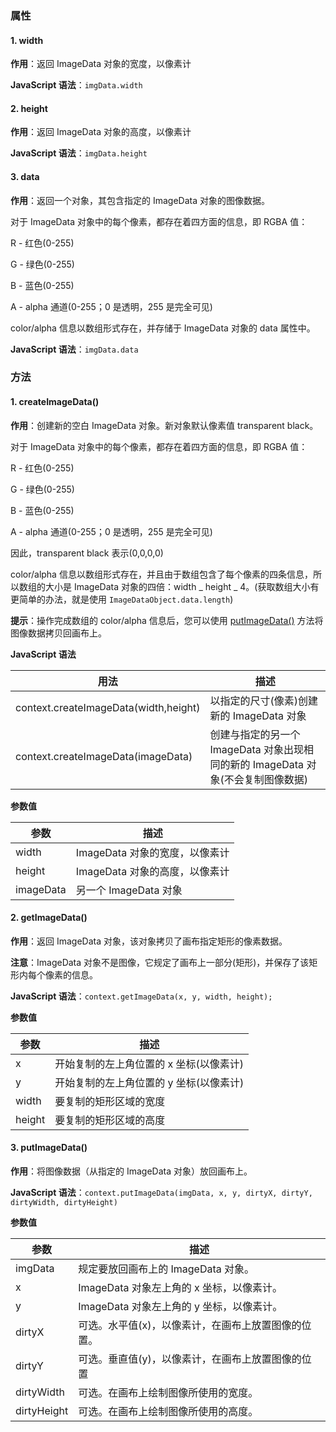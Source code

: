 ### 属性

#### 1. width

**作用**：返回 ImageData 对象的宽度，以像素计

**JavaScript 语法**：`imgData.width`

#### 2. height

**作用**：返回 ImageData 对象的高度，以像素计

**JavaScript 语法**：`imgData.height`

#### 3. data

**作用**：返回一个对象，其包含指定的 ImageData 对象的图像数据。

对于 ImageData 对象中的每个像素，都存在着四方面的信息，即 RGBA 值：

R - 红色(0-255)

G - 绿色(0-255)

B - 蓝色(0-255)

A - alpha 通道(0-255；0 是透明，255 是完全可见)

color/alpha 信息以数组形式存在，并存储于 ImageData 对象的 data 属性中。

**JavaScript 语法**：`imgData.data`

### 方法

#### 1. createImageData()

**作用**：创建新的空白 ImageData 对象。新对象默认像素值 transparent black。

对于 ImageData 对象中的每个像素，都存在着四方面的信息，即 RGBA 值：

R - 红色(0-255)

G - 绿色(0-255)

B - 蓝色(0-255)

A - alpha 通道(0-255；0 是透明，255 是完全可见)

因此，transparent black 表示(0,0,0,0)

color/alpha 信息以数组形式存在，并且由于数组包含了每个像素的四条信息，所以数组的大小是 ImageData 对象的四倍：width _ height _ 4。(获取数组大小有更简单的办法，就是使用 `ImageDataObject.data.length`)

**提示**：操作完成数组的 color/alpha 信息后，您可以使用 [putImageData()](#_3-putimagedata) 方法将图像数据拷贝回画布上。

**JavaScript 语法**

| 用法                                  | 描述                                                                             |
| ------------------------------------- | -------------------------------------------------------------------------------- |
| context.createImageData(width,height) | 以指定的尺寸(像素)创建新的 ImageData 对象                                        |
| context.createImageData(imageData)    | 创建与指定的另一个 ImageData 对象出现相同的新的 ImageData 对象(不会复制图像数据) |

**参数值**

| 参数      | 描述                           |
| --------- | ------------------------------ |
| width     | ImageData 对象的宽度，以像素计 |
| height    | ImageData 对象的高度，以像素计 |
| imageData | 另一个 ImageData 对象          |

#### 2. getImageData()

**作用**：返回 ImageData 对象，该对象拷贝了画布指定矩形的像素数据。

**注意**：ImageData 对象不是图像，它规定了画布上一部分(矩形)，并保存了该矩形内每个像素的信息。

**JavaScript 语法**：`context.getImageData(x, y, width, height);`

**参数值**

| 参数   | 描述                                    |
| ------ | --------------------------------------- |
| x      | 开始复制的左上角位置的 x 坐标(以像素计) |
| y      | 开始复制的左上角位置的 y 坐标(以像素计) |
| width  | 要复制的矩形区域的宽度                  |
| height | 要复制的矩形区域的高度                  |

#### 3. putImageData()

**作用**：将图像数据（从指定的 ImageData 对象）放回画布上。

**JavaScript 语法**：`context.putImageData(imgData, x, y, dirtyX, dirtyY, dirtyWidth, dirtyHeight)`

**参数值**

| 参数        | 描述                                                |
| ----------- | --------------------------------------------------- |
| imgData     | 规定要放回画布上的 ImageData 对象。                 |
| x           | ImageData 对象左上角的 x 坐标，以像素计。           |
| y           | ImageData 对象左上角的 y 坐标，以像素计。           |
| dirtyX      | 可选。水平值(x)，以像素计，在画布上放置图像的位置。 |
| dirtyY      | 可选。垂直值(y)，以像素计，在画布上放置图像的位置   |
| dirtyWidth  | 可选。在画布上绘制图像所使用的宽度。                |
| dirtyHeight | 可选。在画布上绘制图像所使用的高度。                |
